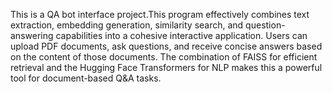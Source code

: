 This is a QA bot interface project.This program effectively combines text extraction, embedding generation, similarity search, and question-answering capabilities into a cohesive interactive application. Users can upload PDF documents, ask questions, and receive concise answers based on the content of those documents. The combination of FAISS for efficient retrieval and the Hugging Face Transformers for NLP makes this a powerful tool for document-based Q&A tasks.
